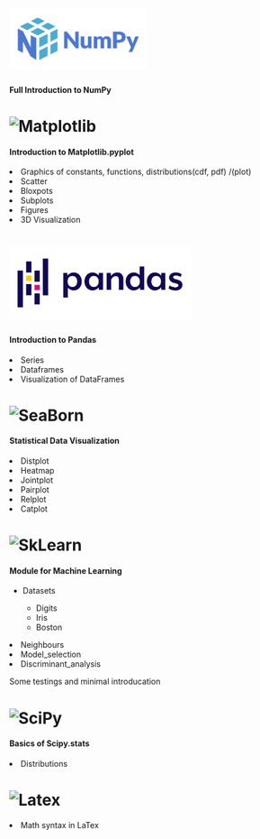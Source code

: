 
# <img alt="NumPy" src="https://github.com/ericsargsyan/python_ysu/blob/master/logos/numpylogo.svg" height="110">

  <h4>Full Introduction to NumPy</h4>
   
   
# <img alt="Matplotlib" src="https://matplotlib.org/_static/logo2.svg" height="90">

  <h4>Introduction to Matplotlib.pyplot</h4>
    <li>Graphics of constants, functions, distributions(cdf, pdf) /(plot)</li>
    <li>Scatter</li>
    <li>Bloxpots</li>
    <li>Subplots</li>
    <li>Figures</li>
    <li>3D Visualization</li>


# <img alt="Pandas" src="https://github.com/ericsargsyan/python_ysu/blob/master/logos/Pandas_logo.png" height="130">

  <h4>Introduction to Pandas</h4>
    <li>Series</li>
    <li>Dataframes</li>
    <li>Visualization of DataFrames</li>


# <img alt="SeaBorn" src="https://seaborn.pydata.org/_static/logo-wide-lightbg.svg" height="130"> 

   <h4>Statistical Data Visualization</h4>
    <li>Distplot</li>
    <li>Heatmap</li>
    <li>Jointplot</li>
    <li>Pairplot</li>
    <li>Relplot</li>
    <li>Catplot</li>


# <img alt="SkLearn" src="https://upload.wikimedia.org/wikipedia/commons/thumb/0/05/Scikit_learn_logo_small.svg/1280px-Scikit_learn_logo_small.svg.png" height="200">
  <h4>Module for Machine Learning</h4>
   <ul>
    <li>Datasets</li>
       <ul>
          <li>Digits</li>
          <li>Iris</li>
          <li>Boston</li>
       </ul> 
    </ul>
  <li>Neighbours</li>
  <li>Model_selection</li> 
  <li>Discriminant_analysis</li>

  Some testings and minimal introducation
  
  
# <img alt="SciPy" src="https://nlaongtup.github.io/post/scipy-lammps/featured.png" height="120">

  <h4>Basics of Scipy.stats</h4>
    <li>Distributions</li>
    
    
# <img alt="Latex" src="https://upload.wikimedia.org/wikipedia/commons/thumb/9/92/LaTeX_logo.svg/1280px-LaTeX_logo.svg.png" height="120">
  <li>Math syntax in LaTex</li>
  
